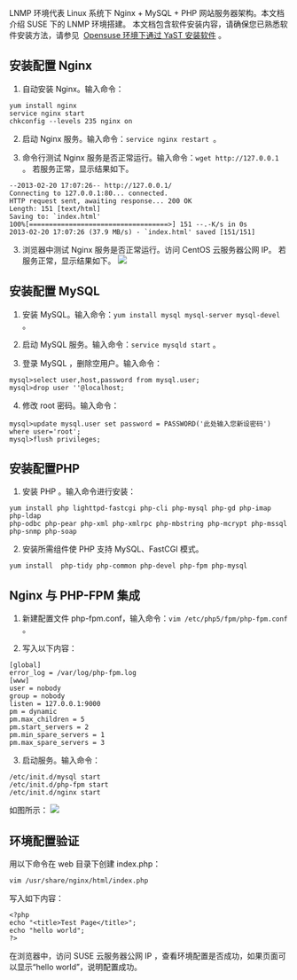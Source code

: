 LNMP 环境代表 Linux 系统下 Nginx + MySQL + PHP 网站服务器架构。本文档介绍 SUSE 下的 LNMP 环境搭建。
本文档包含软件安装内容，请确保您已熟悉软件安装方法，请参见  [Opensuse 环境下通过 YaST 安装软件](https://tce.fsphere.cn/document/product/213/2047) 。

## 安装配置 Nginx
1. 自动安装 Nginx。输入命令：
``` 
yum install nginx
service nginx start
chkconfig --levels 235 nginx on
```

2. 启动 Nginx 服务。输入命令：`service nginx restart `。

3. 命令行测试 Nginx 服务是否正常运行。输入命令：`wget http://127.0.0.1` 。
若服务正常，显示结果如下。
```
--2013-02-20 17:07:26-- http://127.0.0.1/
Connecting to 127.0.0.1:80... connected.
HTTP request sent, awaiting response... 200 OK
Length: 151 [text/html]
Saving to: `index.html'
100%[===================================>] 151 --.-K/s in 0s 
2013-02-20 17:07:26 (37.9 MB/s) - `index.html' saved [151/151]
```

3. 浏览器中测试 Nginx 服务是否正常运行。访问 CentOS 云服务器公网 IP。
若服务正常，显示结果如下。
![](http://imgcache.tce.fsphere.cn/image/mc.qcloudimg.com/static/img/fce31b900d308c4a5d57b1d316574a58/image.png)

## 安装配置 MySQL
1. 安装 MySQL。输入命令：`yum install mysql mysql-server mysql-devel` 。

2. 启动 MySQL 服务。输入命令：`service mysqld start` 。

3. 登录 MySQL ，删除空用户。输入命令：
```
mysql>select user,host,password from mysql.user;
mysql>drop user ''@localhost;
``` 

4. 修改 root 密码。输入命令：
```
mysql>update mysql.user set password = PASSWORD('此处输入您新设密码') where user='root';
mysql>flush privileges;
```

## 安装配置PHP
1. 安装 PHP 。输入命令进行安装：
```
yum install php lighttpd-fastcgi php-cli php-mysql php-gd php-imap php-ldap
php-odbc php-pear php-xml php-xmlrpc php-mbstring php-mcrypt php-mssql php-snmp php-soap
```
2. 安装所需组件使 PHP 支持 MySQL、FastCGI 模式。
```
yum install  php-tidy php-common php-devel php-fpm php-mysql
```

## Nginx 与 PHP-FPM 集成
1. 新建配置文件 php-fpm.conf，输入命令：`vim /etc/php5/fpm/php-fpm.conf` 。

2. 写入以下内容：
```
[global]
error_log = /var/log/php-fpm.log
[www]
user = nobody
group = nobody
listen = 127.0.0.1:9000
pm = dynamic
pm.max_children = 5
pm.start_servers = 2
pm.min_spare_servers = 1
pm.max_spare_servers = 3
```

3. 启动服务。输入命令：
```
/etc/init.d/mysql start 
/etc/init.d/php-fpm start 
/etc/init.d/nginx start
```
如图所示：
![](http://imgcache.tce.fsphere.cn/image/mccdn.qcloud.com/img56b01d2fa2d5c.png)


## 环境配置验证
用以下命令在 web 目录下创建 index.php：
```
vim /usr/share/nginx/html/index.php
```
写入如下内容：
```
<?php
echo "<title>Test Page</title>";
echo "hello world";
?>
```
在浏览器中，访问 SUSE 云服务器公网 IP ，查看环境配置是否成功，如果页面可以显示“hello world”，说明配置成功。
